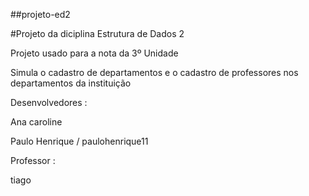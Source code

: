 ##projeto-ed2

#Projeto da diciplina Estrutura de Dados 2 

Projeto usado para a nota da 3º Unidade

Simula o cadastro de departamentos e o cadastro de professores nos departamentos da instituição 

Desenvolvedores :

Ana caroline 

Paulo  Henrique  /  paulohenrique11

Professor :

tiago
